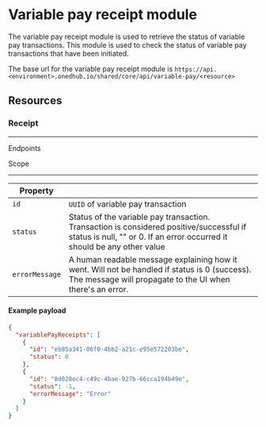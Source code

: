 <script setup>
import PostBadge from '../components/PostBadge.vue';
import ScopeBadge from '../components/ScopeBadge.vue';
</script>
# Variable pay receipt module

The variable pay receipt module is used to retrieve the status of variable pay transactions. This module is used to
check the status of variable pay transactions that have been initiated.

The base url for the variable pay receipt module is
`https://api.<environment>.onedhub.io/shared/core/api/variable-pay/<resource>`

## Resources

### Receipt
<hr/>
<p>
Endpoints 
<PostBadge path="/receipt"/>
</p>
<p>
Scope
<ScopeBadge scopeShortName="variable-pay.receipt"/>
</p>
<hr/>



| Property       |                                                                                                                                                                     |
|----------------|---------------------------------------------------------------------------------------------------------------------------------------------------------------------|
| `id`           | `UUID` of variable pay transaction                                                                                                                                  |
| `status`       | Status of the variable pay transaction. Transaction is considered positive/successful if status is null, "" or 0. If an error occurred it should be any other value |
| `errorMessage` | A human readable message explaining how it went. Will not be handled if status is 0 (success). The message will propagate to the UI when there's an error.          |

#### Example payload

```json
{
  "variablePayReceipts": [
    {
      "id": "eb85a341-06f0-4bb2-a21c-e95e572203be",
      "status": 0
    },
    {
      "id": "8d028ec4-c49c-4bae-927b-66cca194b49e",
      "status": -1,
      "errorMessage": "Error"
    }
  ]
}
```



